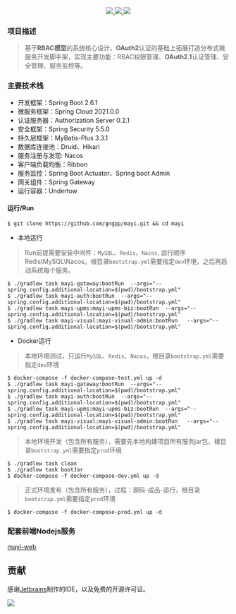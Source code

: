 <p align="center">
	<a target="_blank" href="https://github.com/gngpp/mayi/blob/main/LICENSE">
		<img src="https://img.shields.io/badge/license-MIT-blue.svg" ></img>
	</a>
	<a target="_blank" href="https://github.com/1976/mayi">
		<img src="https://img.shields.io/badge/version-2.6.1-brightgreen.svg" ></img>
	</a>
	<a target="_blank" href="https://www.oracle.com/technetwork/java/javase/downloads/index.html">
		<img src="https://img.shields.io/badge/JDK-17+-green.svg" ></img>
	</a>
</p>


### 项目描述
> 基于**RBAC模型**的系统核心设计，**OAuth2**认证的基础上拓展打造分布式微服务开发脚手架，实现主要功能：RBAC权限管理、**OAuth2.1**认证管理、安全管理、服务监控等。

### 主要技术栈
- 开发框架：Spring Boot 2.6.1
- 微服务框架：Spring Cloud 2021.0.0
- 认证服务器：Authorization Server 0.2.1
- 安全框架：Spring Security 5.5.0
- 持久层框架：MyBatis-Plus 3.3.1
- 数据库连接池：Druid、Hikari
- 服务注册与发现: Nacos
- 客户端负载均衡：Ribbon
- 服务监控：Spring Boot Actuator、Spring boot Admin
- 网关组件：Spring Gateway
- 运行容器：Undertow

#### 运行/Run
```shell
$ git clone https://github.com/gngpp/mayi.git && cd mayi
```

- 本地运行
> Run前提需要安装中间件：`MySQL`、`Redis`、`Nacos`, 运行顺序 Redis\MySQL\Nacos。根目录`bootstrap.yml`需要指定`dev`环境，之后再启动系统每个服务。
```shell
$ ./gradlew task mayi-gateway:bootRun  --args="--spring.config.additional-location=$(pwd)/bootstrap.yml"   
$ ./gradlew task mayi-auth:bootRun  --args="--spring.config.additional-location=$(pwd)/bootstrap.yml"        
$ ./gradlew task mayi-upms:mayi-upms-biz:bootRun  --args="--spring.config.additional-location=$(pwd)/bootstrap.yml"       
$ ./gradlew task mayi-visual:mayi-visual-admin:bootRun   --args="--spring.config.additional-location=$(pwd)/bootstrap.yml"    
```

- Docker运行
> 本地环境测试，只运行`MySQL`、`Redis`、`Nacos`，根目录`bootstrap.yml`需要指定`dev`环境
```shell
$ docker-compose -f docker-compose-test.yml up -d
$ ./gradlew task mayi-gateway:bootRun  --args="--spring.config.additional-location=$(pwd)/bootstrap.yml"   
$ ./gradlew task mayi-auth:bootRun  --args="--spring.config.additional-location=$(pwd)/bootstrap.yml"        
$ ./gradlew task mayi-upms:mayi-upms-biz:bootRun  --args="--spring.config.additional-location=$(pwd)/bootstrap.yml"       
$ ./gradlew task mayi-visual:mayi-visual-admin:bootRun   --args="--spring.config.additional-location=$(pwd)/bootstrap.yml"    
```

> 本地环境开发（包含所有服务），需要先本地构建项目所有服务jar包，根目录`bootstrap.yml`需要指定`prod`环境
```shell
$ ./gradlew task clean
$ ./gradlew task bootJar 
$ docker-compose -f docker-compose-dev.yml up -d
```

> 正式环境发布（包含所有服务），过程：源码-成品-运行，根目录`bootstrap.yml`需要指定`prod`环境
```shell
$ docker-compose -f docker-compose-prod.yml up -d
```

### 配套前端Nodejs服务
[mayi-web](https://github.com/gngpp/mayi-web/tree/dev)
## 贡献

感谢[Jetbrains](https://www.jetbrains.com/?from=mayi)制作的IDE，以及免费的开源许可证。

![](https://raw.githubusercontent.com/wkgcass/vproxy/master/doc/jetbrains.png)
